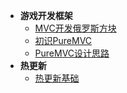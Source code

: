 * **游戏开发框架**
    * [MVC开发俄罗斯方块](Unity/Advanced/MVC开发俄罗斯方块)
    * [初识PureMVC](Unity/Advanced/初识PureMVC)
    * [PureMVC设计思路](Unity/Advanced/PureMVC设计思路)
* **热更新**
    * [热更新基础](Unity/Advanced/热更新基础)